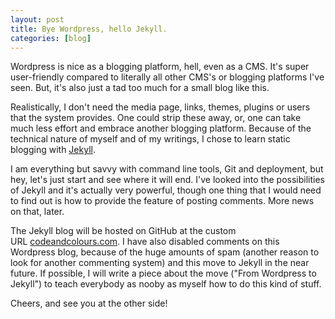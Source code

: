 ```yaml
---
layout: post
title: Bye Wordpress, hello Jekyll.
categories: [blog]
---
```


<p>Wordpress is nice as a blogging platform, hell, even as a CMS. It's super user-friendly compared to literally all other CMS's or blogging platforms I've seen. But, it's also just a tad too much for a small blog like this.</p>

<p>Realistically, I don't need the media page, links, themes, plugins or users that the system provides. One could strip these away, or, one can take much less effort and embrace another blogging platform. Because of the technical nature of myself and of my writings, I chose to learn static blogging with <a href="http://jekyllrb.com/" target="_blank">Jekyll</a>.</p>

<p>I am everything but savvy with command line tools, Git and deployment, but hey, let's just start and see where it will end. I've looked into the possibilities of Jekyll and it's actually very powerful, though one thing that I would need to find out is how to provide the feature of posting comments. More news on that, later.</p>

<p>The Jekyll blog will be hosted on GitHub at the custom URL <a href="http://codeandcolours.com" target="_blank">codeandcolours.com</a>. I have also disabled comments on this Wordpress blog, because of the huge amounts of spam (another reason to look for another commenting system) and this move to Jekyll in the near future. If possible, I will write a piece about the move ("From Wordpress to Jekyll") to teach everybody as nooby as myself how to do this kind of stuff.</p>
<p>Cheers, and see you at the other side!</p>
